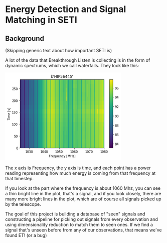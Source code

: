 # Energy Detection and Signal Matching in SETI

## Background

(Skipping generic text about how important SETI is)

A lot of the data that Breakthrough Listen is collecting is in the form of dynamic spectrums, which we call waterfalls. They look like this:

![Example Waterfall](./imgs/waterfall_example.png)

The x axis is Frequency, the y axis is time, and each point has a power reading representing how much energy is coming from that frequency at that timestep.

If you look at the part where the frequency is about 1060 Mhz, you can see a thin bright line in the plot, that's a signal, and if you look closely, there are many more bright lines in the plot, which are of course all signals picked up by the telescope.

The goal of this project is building a database of "seen" signals and constructing a pipeline for picking out signals from every observation and using dimensionality reduction to match them to seen ones. If we find a signal that's unseen before from any of our observations, that means we've found ET! (or a bug)
